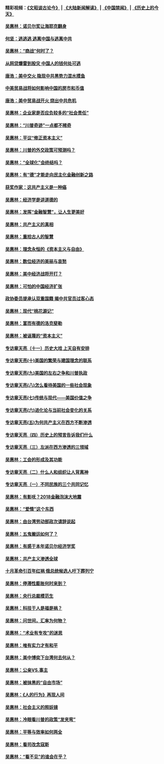 #### 精彩视频：[《文昭谈古论今》](https://github.com/gfw-breaker/wenzhao/blob/master/README.md?t=01081830) | [《大陆新闻解读》](https://github.com/gfw-breaker/ntdtv-comedy/blob/master/README.md?t=01081830) | [《中国禁闻》](https://github.com/gfw-breaker/ntdtv-news/blob/master/README.md?t=01081830) | [《历史上的今天》](https://github.com/gfw-breaker/today-in-history/blob/master/README.md?t=01081830) 

#### [吴惠林：诺贝尔奖让海耶克翻身](../pages/nsc423/n10890049.md?t=01081830) 

#### [何坚：逃逃逃 逃离中国与逃离中共](../pages/nsc423/n10592891.md?t=01081830) 

#### [吴惠林：“商战”何时了？](../pages/nsc423/n10573558.md?t=01081830) 

#### [从网贷爆雷到股灾 中国人的钱何处可逃](../pages/nsc423/n10572800.md?t=01081830) 

#### [唐浩：美中交火 隐现中共黑势力混水摸鱼](../pages/nsc423/n10544040.md?t=01081830) 

#### [中美贸易战将如何影响中国的房市和币值](../pages/nsc423/n10543697.md?t=01081830) 

#### [唐浩：美中贸易战开火 烧出中共危机](../pages/nsc423/n10540126.md?t=01081830) 

#### [吴惠林：企业家是否应负较多的“社会责任”](../pages/nsc423/n10535022.md?t=01081830) 

#### [吴惠林：“川普奇迹”一点都不稀奇](../pages/nsc423/n10512808.md?t=01081830) 

#### [吴惠林：平议“修正资本主义”](../pages/nsc423/n10495724.md?t=01081830) 

#### [吴惠林：川普的外交政策可预测吗？](../pages/nsc423/n10462387.md?t=01081830) 

#### [吴惠林：“全球化”会终结吗？](../pages/nsc423/n10452838.md?t=01081830) 

#### [吴惠林：有“德”才能走向民主化金融创新之路](../pages/nsc423/n10432292.md?t=01081830) 

#### [获奖作家：这共产主义是一种癌](../pages/nsc423/n10431541.md?t=01081830) 

#### [吴惠林：经济学是讲道德的](../pages/nsc423/n10398014.md?t=01081830) 

#### [吴惠林：发挥“金融智慧”，让人生更美好](../pages/nsc423/n10375019.md?t=01081830) 

#### [吴惠林：共产主义的真相](../pages/nsc423/n10351394.md?t=01081830) 

#### [吴惠林：重拾古人的智慧](../pages/nsc423/n10337691.md?t=01081830) 

#### [吴惠林：理念永恒的《资本主义与自由》](../pages/nsc423/n10316274.md?t=01081830) 

#### [吴惠林：数位经济的美丽与哀愁](../pages/nsc423/n10292946.md?t=01081830) 

#### [吴惠林：美中经济战将开打？](../pages/nsc423/n10258825.md?t=01081830) 

#### [吴惠林：可怕的中国经济扩张](../pages/nsc423/n10219147.md?t=01081830) 

#### [政协委员提承认双重国籍 揭中共官员过客心态](../pages/nsc423/n10208809.md?t=01081830) 

#### [吴惠林：现代“桃花源记”](../pages/nsc423/n10185234.md?t=01081830) 

#### [吴惠林：富而有德的洛克斐勒](../pages/nsc423/n10142264.md?t=01081830) 

#### [吴惠林：被诬蔑的“资本主义”](../pages/nsc423/n10124816.md?t=01081830) 

#### [专访章天亮（十一）历史大戏 上天自有安排](../pages/nsc423/n10094905.md?t=01081830) 

#### [专访章天亮(十)美国的繁荣与建国理念的联系](../pages/nsc423/n10094899.md?t=01081830) 

#### [专访章天亮(九)美国的左右之争和川普执政](../pages/nsc423/n10094889.md?t=01081830) 

#### [专访章天亮(八)怎么看待美国的一些社会现象](../pages/nsc423/n10094857.md?t=01081830) 

#### [专访章天亮(七)传统与现代——美国价值之争](../pages/nsc423/n10093140.md?t=01081830) 

#### [专访章天亮(六)进化论与当前社会变化的关系](../pages/nsc423/n10092036.md?t=01081830) 

#### [专访章天亮(五)为何共产主义在西方不断渗透](../pages/nsc423/n10083620.md?t=01081830) 

#### [专访章天亮（四）历史上的预言告诉我们什么](../pages/nsc423/n10083606.md?t=01081830) 

#### [专访章天亮（三）左派在西方渗透的三领域](../pages/nsc423/n10081115.md?t=01081830) 

#### [吴惠林：工会的形成及其功能](../pages/nsc423/n10080633.md?t=01081830) 

#### [专访章天亮（二）什么人和组织让人背离神](../pages/nsc423/n10076637.md?t=01081830) 

#### [专访章天亮（一）不同民族的三个共同记忆](../pages/nsc423/n10074188.md?t=01081830) 

#### [吴惠林：有影呒？2018金融泡沫大地震](../pages/nsc423/n10040534.md?t=01081830) 

#### [吴惠林：“爱情”这个东西](../pages/nsc423/n10019423.md?t=01081830) 

#### [吴惠林：由台湾劳动部政次请辞说起](../pages/nsc423/n9979679.md?t=01081830) 

#### [吴惠林：五鬼搬运如何了？](../pages/nsc423/n9925338.md?t=01081830) 

#### [吴惠林：有感于本年诺贝尔经济学奖](../pages/nsc423/n9871883.md?t=01081830) 

#### [吴惠林：共产主义渗透全球](../pages/nsc423/n9812748.md?t=01081830) 

#### [十月革命引百年红祸 俄总统候选人吁下葬列宁](../pages/nsc423/n9810182.md?t=01081830) 

#### [吴惠林：停滞性膨胀何时来到？](../pages/nsc423/n9764136.md?t=01081830) 

#### [吴惠林：央行总裁模范生](../pages/nsc423/n9728134.md?t=01081830) 

#### [吴惠林：科技于人是福是祸？](../pages/nsc423/n9672982.md?t=01081830) 

#### [吴惠林：问世间，汇率为何物？](../pages/nsc423/n9621788.md?t=01081830) 

#### [吴惠林：“术业有专攻”的迷思](../pages/nsc423/n9580363.md?t=01081830) 

#### [吴惠林：唯有实力才有和平](../pages/nsc423/n9529599.md?t=01081830) 

#### [吴惠林：美中博奕下台湾何去何从？](../pages/nsc423/n9483598.md?t=01081830) 

#### [吴惠林：公亲VS.事主](../pages/nsc423/n9425637.md?t=01081830) 

#### [吴惠林：被抹黑的“自由市场”](../pages/nsc423/n9351545.md?t=01081830) 

#### [吴惠林：《人的行为》再现人间](../pages/nsc423/n9296339.md?t=01081830) 

#### [吴惠林：社会主义的照妖镜](../pages/nsc423/n9243460.md?t=01081830) 

#### [吴惠林：冷眼看川普的政策“发夹弯”](../pages/nsc423/n9120684.md?t=01081830) 

#### [吴惠林：平等与效率如何两全](../pages/nsc423/n9075430.md?t=01081830) 

#### [吴惠林：看司改念寇斯](../pages/nsc423/n9024915.md?t=01081830) 

#### [吴惠林：“看不见”的谁会在乎？](../pages/nsc423/n8977488.md?t=01081830) 


